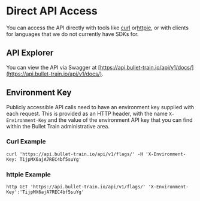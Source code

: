 # Direct API Access

You can access the API directly with tools like [curl](https://curl.haxx.se/) or[httpie](https://httpie.org/), or with clients for languages that we do not currently have SDKs for.

## API Explorer

You can view the API via Swagger at [https://api.bullet-train.io/api/v1/docs/](https://api.bullet-train.io/api/v1/docs/).

## Environment Key

Publicly accessible API calls need to have an environment key supplied with each request. This is provided as an HTTP header, with the name ```X-Environment-Key``` and the value of the environment API key that you can find within the Bullet Train administrative area. 

### Curl Example

```
curl 'https://api.bullet-train.io/api/v1/flags/' -H 'X-Environment-Key: TijpMX6ajA7REC4bf5suYg'
```

### httpie Example

```
http GET 'https://api.bullet-train.io/api/v1/flags/' 'X-Environment-Key':'TijpMX6ajA7REC4bf5suYg'
```

